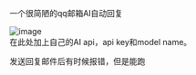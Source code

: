 一个很简陋的qq邮箱AI自动回复

![image](https://github.com/user-attachments/assets/8f41f637-8b9e-415b-a5ba-6555aaed1313)
<br>
在此处加上自己的AI api，api key和model name。

发送回复邮件后有时候报错，但是能跑

